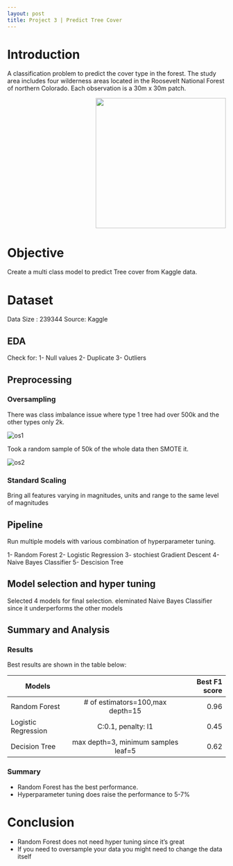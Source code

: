 ```yaml
---
layout: post
title: Project 3 | Predict Tree Cover
---
```


# Introduction

A classification problem to predict the cover type in the forest. The study area includes four wilderness areas located in the Roosevelt National Forest of northern Colorado. Each observation is a 30m x 30m patch. 

<p align="right">
  <img src="https://user-images.githubusercontent.com/20974667/66707339-8a48d280-ed47-11e9-9d7a-d7ff47451906.png" 
     width="300" height="300">
</p>

# Objective

Create a multi class model to predict Tree cover from Kaggle data.

# Dataset

Data Size : 239344
Source: Kaggle

## EDA
Check for:
1- Null values
2- Duplicate
3- Outliers

## Preprocessing

### Oversampling

There was class imbalance issue where  type 1 tree had over 500k and the other types only 2k.

![os1](https://user-images.githubusercontent.com/20974667/66707269-6a64df00-ed46-11e9-8e41-7ffdfd4726dd.png)

Took a random sample of 50k of the whole data then SMOTE it.

![os2](https://user-images.githubusercontent.com/20974667/66764968-9487df80-eeb3-11e9-921a-d94212aecabc.png)




### Standard Scaling

Bring all features varying in magnitudes, units and range to the same level of magnitudes


## Pipeline

Run multiple models with various combination of hyperparameter tuning.

1- Random Forest
2- Logistic Regression
3- stochiest Gradient Descent
4- Naive Bayes Classifier
5- Descision Tree

## Model selection and hyper tuning

Selected 4 models for final selection.
eleminated Naive Bayes Classifier since it underperforms the other models

## Summary and Analysis

### Results

Best results are shown in the table below:

| Models        |            | Best F1 score  |
| ------------- |:-------------:| -----:|
| Random Forest      | # of estimators=100,max depth=15 | 0.96 |
| Logistic Regression      | C:0.1, penalty: l1     |   0.45 |
| Decision Tree | max depth=3, minimum samples leaf=5   |    0.62 |

### Summary

* Random Forest has the best performance.
* Hyperparameter tuning does raise the performance to 5-7%


# Conclusion

* Random Forest does not need hyper tuning since it’s great
* If you need to oversample your data you might need to change the data itself




